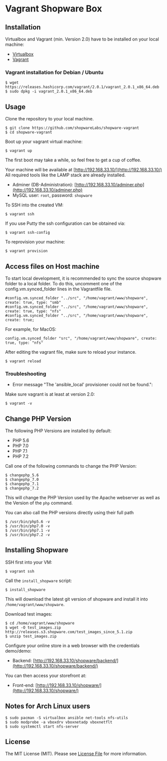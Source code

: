Vagrant Shopware Box
====================

## Installation

Virtualbox and Vagrant (min. Version 2.0) have to be installed on your local machine:

 - [Virtualbox](https://www.virtualbox.org/wiki/Downloads)
 - [Vagrant](https://www.vagrantup.com/downloads.html)

### Vagrant installation for Debian / Ubuntu
 
    $ wget https://releases.hashicorp.com/vagrant/2.0.1/vagrant_2.0.1_x86_64.deb
    $ sudo dpkg -i vagrant_2.0.1_x86_64.deb
    
## Usage

Clone the repository to your local machine.

    $ git clone https://github.com/shopwareLabs/shopware-vagrant
    $ cd shopware-vagrant

Boot up your vagrant virtual machine:

    $ vagrant up

The first boot may take a while, so feel free to get a cup of coffee.

Your machine will be available at [http://192.168.33.10/](http://192.168.33.10/)
All required tools like the LAMP stack are already installed.

- Adminer (DB-Administration): [http://192.168.33.10/adminer.php](http://192.168.33.10/adminer.php)
- MySQL user: `root`, password: `shopware`

To SSH into the created VM:

    $ vagrant ssh

If you use Putty the ssh configuration can be obtained via:

    $ vagrant ssh-config

To reprovision your machine:

    $ vagrant provision
    
## Access files on Host machine

To start local development, it is recommended to sync the source shopware folder to a local folder.
To do this, uncomment one of the config.vm.synced_folder lines in the Vagrantfile file.

    #config.vm.synced_folder "../src", "/home/vagrant/www/shopware", create: true, type: "smb"
    #config.vm.synced_folder "../src", "/home/vagrant/www/shopware", create: true, type: "nfs"
    #config.vm.synced_folder "../src", "/home/vagrant/www/shopware", create: true;
    
For example, for MacOS:

    config.vm.synced_folder "src", "/home/vagrant/www/shopware", create: true, type: "nfs"

After editing the vagrant file, make sure to reload your instance.

    $ vagrant reload

### Troubleshooting

- Error message "The 'ansible_local' provisioner could not be found.":

Make sure vagrant is at least at version 2.0:

    $ vagrant -v

## Change PHP Version

The following PHP Versions are installed by default:

 - PHP 5.6
 - PHP 7.0
 - PHP 7.1
 - PHP 7.2

Call one of the following commands to change the PHP Version:
 
    $ changephp_5.6
    $ changephp_7.0
    $ changephp_7.1
    $ changephp_7.2

This will change the PHP Version used by the Apache webserver as well as the Version of the `php` command.

You can also call the PHP versions directly using their full path

    $ /usr/bin/php5.6 -v
    $ /usr/bin/php7.0 -v
    $ /usr/bin/php7.1 -v
    $ /usr/bin/php7.2 -v

## Installing Shopware

SSH first into your VM:

    $ vagrant ssh

Call the `install_shopware` script:

    $ install_shopware
    
This will download the latest git version of shopware and install it into `/home/vagrant/www/shopware`.

Download test images:

    $ cd /home/vagrant/www/shopware
    $ wget -O test_images.zip http://releases.s3.shopware.com/test_images_since_5.1.zip
    $ unzip test_images.zip

Configure your online store in a web browser with the credentials demo/demo:

- Backend: [http://192.168.33.10/shopware/backend/](http://192.168.33.10/shopware/backend/)

You can then access your storefront at:

- Front-end: [http://192.168.33.10/shopware/](http://192.168.33.10/shopware/)

## Notes for Arch Linux users

    $ sudo pacman -S virtualbox ansible net-tools nfs-utils
    $ sudo modprobe -a vboxdrv vboxnetadp vboxnetflt
    $ sudo systemctl start nfs-server

## License

The MIT License (MIT). Please see [License File](LICENSE) for more information.
